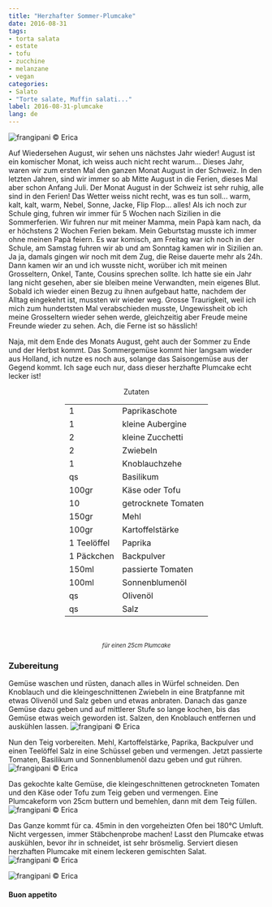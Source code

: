 ```yaml
---
title: "Herzhafter Sommer-Plumcake"
date: 2016-08-31
tags:
- torta salata
- estate
- tofu
- zucchine
- melanzane
- vegan
categories:
- Salato
- "Torte salate, Muffin salati..."
label: 2016-08-31-plumcake
lang: de
---
```

![](../2016-08-31-plumcake-salato-estivo/header.jpg "frangipani © Erica")

Auf Wiedersehen August, wir sehen uns nächstes Jahr wieder! August ist ein komischer Monat, ich weiss auch nicht recht warum... Dieses Jahr, waren wir zum ersten Mal den ganzen Monat August in der Schweiz. In den letzten Jahren, sind wir immer so ab Mitte August in die Ferien, dieses Mal aber schon Anfang Juli. Der Monat August in der Schweiz ist sehr ruhig, alle sind in den Ferien! Das Wetter weiss nicht recht, was es tun soll... warm, kalt, kalt, warm, Nebel, Sonne, Jacke, Flip Flop... alles! Als ich noch zur Schule ging, fuhren wir immer für 5 Wochen nach Sizilien in die Sommerferien. Wir fuhren nur mit meiner Mamma, mein Papà kam nach, da er höchstens 2 Wochen Ferien bekam. Mein Geburtstag musste ich immer ohne meinen Papà feiern. Es war komisch, am Freitag war ich noch in der Schule, am Samstag fuhren wir ab und am Sonntag kamen wir in Sizilien an. Ja ja, damals gingen wir noch mit dem Zug, die Reise dauerte mehr als 24h. Dann kamen wir an und ich wusste nicht, worüber ich mit meinen Grosseltern, Onkel, Tante, Cousins sprechen sollte. Ich hatte sie ein Jahr lang nicht gesehen, aber sie bleiben meine Verwandten, mein eigenes Blut. Sobald ich wieder einen Bezug zu ihnen aufgebaut hatte, nachdem der Alltag eingekehrt ist, mussten wir wieder weg. Grosse Traurigkeit, weil ich mich zum hundertsten Mal verabschieden musste, Ungewissheit ob ich meine Grosseltern wieder sehen werde, gleichzeitig aber Freude meine Freunde wieder zu sehen. Ach, die Ferne ist so hässlich!

Naja, mit dem Ende des Monats August, geht auch der Sommer zu Ende und der Herbst kommt. Das Sommergemüse kommt hier langsam wieder aus Holland, ich nutze es noch aus, solange das Saisongemüse aus der Gegend kommt. Ich sage euch nur, dass dieser herzhafte Plumcake echt lecker ist!

<div id="wrapper" style="text-align: center">
  <div id="yourdiv" style="display: inline-block;">
    <div class="ingredients">
      <div class="ingredients-title">Zutaten</div>
      <table>
        <tbody>
          <tr>
            <td>1</td>
            <td>Paprikaschote</td>
          </tr>
          <tr>
            <td>1</td>
            <td>kleine Aubergine</td>
          </tr>
          <tr>
            <td>2</td>
            <td>kleine Zucchetti</td>
          </tr>
          <tr>
            <td>2</td>
            <td>Zwiebeln</td>
          </tr>
          <tr>
            <td>1</td>
            <td>Knoblauchzehe</td>
          </tr>
          <tr>
            <td>qs</td>
            <td>Basilikum</td>
          </tr>
          <tr>
            <td>100gr</td>
            <td>Käse oder Tofu</td>
          </tr>
          <tr>
            <td>10</td>
            <td>getrocknete Tomaten</td>
          </tr>
          <tr>
            <td>150gr</td>
            <td>Mehl</td>
          </tr>
          <tr>
            <td>100gr</td>
            <td>Kartoffelstärke</td>
          </tr>
          <tr>
            <td>1 Teelöffel</td>
            <td>Paprika</td>
          </tr>
          <tr>
            <td>1 Päckchen</td>
            <td>Backpulver</td>
          </tr>
          <tr>
            <td>150ml</td>
            <td>passierte Tomaten</td>
          </tr>
          <tr>
            <td>100ml</td>
            <td>Sonnenblumenöl</td>
          </tr>
          <tr>
            <td>qs</td>
            <td>Olivenöl</td>
          </tr>
          <tr>
            <td>qs</td>
            <td>Salz</td>
          </tr>
        </tbody>
      </table>
      <br></br>
      <i class="pull-right" style="font-size: 80%;">für einen 25cm Plumcake</i>
    </div>
  </div>
</div>


<h3>
  <font color="grey">
    <i class="fa-solid fa-gears"></i>
  </font> Zubereitung
</h3>

Gemüse waschen und rüsten, danach alles in Würfel schneiden. Den Knoblauch und die kleingeschnittenen Zwiebeln in eine Bratpfanne mit etwas Olivenöl und Salz geben und etwas anbraten. Danach das ganze Gemüse dazu geben und auf mittlerer Stufe so lange kochen, bis das Gemüse etwas weich geworden ist. Salzen, den Knoblauch entfernen und auskühlen lassen.
![](../2016-08-31-plumcake-salato-estivo/verdure.jpg "frangipani © Erica")

Nun den Teig vorbereiten. Mehl, Kartoffelstärke, Paprika, Backpulver und einen Teelöffel Salz in eine Schüssel geben und vermengen. Jetzt passierte Tomaten, Basilikum und Sonnenblumenöl dazu geben und gut rühren.
![](../2016-08-31-plumcake-salato-estivo/impasto.jpg "frangipani © Erica")

Das gekochte kalte Gemüse, die kleingeschnittenen getrockneten Tomaten und den Käse oder Tofu zum Teig geben und vermengen. Eine Plumcakeform von 25cm buttern und bemehlen, dann mit dem Teig füllen.
![](../2016-08-31-plumcake-salato-estivo/teglia.jpg "frangipani © Erica")

Das Ganze kommt für ca. 45min in den vorgeheizten Ofen bei 180°C Umluft. Nicht vergessen, immer Stäbchenprobe machen! Lasst den Plumcake etwas auskühlen, bevor ihr in schneidet, ist sehr brösmelig. Serviert diesen herzhaften Plumcake mit einem leckeren gemischten Salat.
![](../2016-08-31-plumcake-salato-estivo/risultato1.jpg "frangipani © Erica")

![](../2016-08-31-plumcake-salato-estivo/risultato2.jpg "frangipani © Erica")


<h4>Buon appetito
  <font color="red">
    <i class="fa-regular fa-face-smile"></i>
  </font>
</h4>
